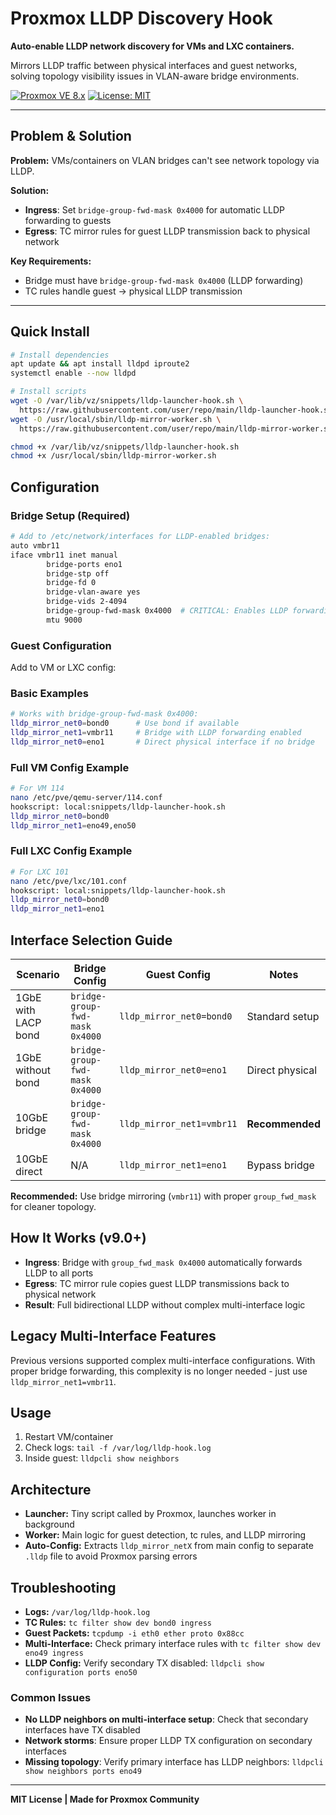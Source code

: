 # Proxmox LLDP Discovery Hook

**Auto-enable LLDP network discovery for VMs and LXC containers.**

Mirrors LLDP traffic between physical interfaces and guest networks, solving topology visibility issues in VLAN-aware bridge environments.

[![Proxmox VE 8.x](https://img.shields.io/badge/Proxmox%20VE-8.x-blue.svg)](https://www.proxmox.com/)
[![License: MIT](https://img.shields.io/badge/License-MIT-green.svg)](https://opensource.org/licenses/MIT)

---

## Problem & Solution

**Problem:** VMs/containers on VLAN bridges can't see network topology via LLDP.

**Solution:** 
- **Ingress**: Set `bridge-group-fwd-mask 0x4000` for automatic LLDP forwarding to guests
- **Egress**: TC mirror rules for guest LLDP transmission back to physical network

**Key Requirements:**
- Bridge must have `bridge-group-fwd-mask 0x4000` (LLDP forwarding)
- TC rules handle guest → physical LLDP transmission

---

## Quick Install

```bash
# Install dependencies
apt update && apt install lldpd iproute2
systemctl enable --now lldpd

# Install scripts
wget -O /var/lib/vz/snippets/lldp-launcher-hook.sh \
  https://raw.githubusercontent.com/user/repo/main/lldp-launcher-hook.sh
wget -O /usr/local/sbin/lldp-mirror-worker.sh \
  https://raw.githubusercontent.com/user/repo/main/lldp-mirror-worker.sh

chmod +x /var/lib/vz/snippets/lldp-launcher-hook.sh
chmod +x /usr/local/sbin/lldp-mirror-worker.sh
```

## Configuration

### Bridge Setup (Required)
```bash
# Add to /etc/network/interfaces for LLDP-enabled bridges:
auto vmbr11
iface vmbr11 inet manual
        bridge-ports eno1
        bridge-stp off
        bridge-fd 0
        bridge-vlan-aware yes
        bridge-vids 2-4094
        bridge-group-fwd-mask 0x4000  # CRITICAL: Enables LLDP forwarding
        mtu 9000
```

### Guest Configuration
Add to VM or LXC config:

### Basic Examples
```bash
# Works with bridge-group-fwd-mask 0x4000:
lldp_mirror_net0=bond0      # Use bond if available
lldp_mirror_net1=vmbr11     # Bridge with LLDP forwarding enabled
lldp_mirror_net0=eno1       # Direct physical interface if no bridge
```

### Full VM Config Example
```bash
# For VM 114
nano /etc/pve/qemu-server/114.conf
hookscript: local:snippets/lldp-launcher-hook.sh
lldp_mirror_net0=bond0
lldp_mirror_net1=eno49,eno50
```

### Full LXC Config Example
```bash
# For LXC 101  
nano /etc/pve/lxc/101.conf
hookscript: local:snippets/lldp-launcher-hook.sh
lldp_mirror_net0=bond0
lldp_mirror_net1=eno1
```

## Interface Selection Guide

| Scenario | Bridge Config | Guest Config | Notes |
|----------|---------------|--------------|-------|
| 1GbE with LACP bond | `bridge-group-fwd-mask 0x4000` | `lldp_mirror_net0=bond0` | Standard setup |
| 1GbE without bond | `bridge-group-fwd-mask 0x4000` | `lldp_mirror_net0=eno1` | Direct physical |
| 10GbE bridge | `bridge-group-fwd-mask 0x4000` | `lldp_mirror_net1=vmbr11` | **Recommended** |
| 10GbE direct | N/A | `lldp_mirror_net1=eno1` | Bypass bridge |

**Recommended:** Use bridge mirroring (`vmbr11`) with proper `group_fwd_mask` for cleaner topology.

## How It Works (v9.0+)

- **Ingress**: Bridge with `group_fwd_mask 0x4000` automatically forwards LLDP to all ports
- **Egress**: TC mirror rule copies guest LLDP transmissions back to physical network  
- **Result**: Full bidirectional LLDP without complex multi-interface logic

## Legacy Multi-Interface Features

Previous versions supported complex multi-interface configurations. With proper bridge forwarding, this complexity is no longer needed - just use `lldp_mirror_net1=vmbr11`.

## Usage

1. Restart VM/container
2. Check logs: `tail -f /var/log/lldp-hook.log`
3. Inside guest: `lldpcli show neighbors`

## Architecture

- **Launcher:** Tiny script called by Proxmox, launches worker in background
- **Worker:** Main logic for guest detection, tc rules, and LLDP mirroring
- **Auto-Config:** Extracts `lldp_mirror_netX` from main config to separate `.lldp` file to avoid Proxmox parsing errors

## Troubleshooting

- **Logs:** `/var/log/lldp-hook.log`
- **TC Rules:** `tc filter show dev bond0 ingress`
- **Guest Packets:** `tcpdump -i eth0 ether proto 0x88cc`
- **Multi-Interface:** Check primary interface rules with `tc filter show dev eno49 ingress`
- **LLDP Config:** Verify secondary TX disabled: `lldpcli show configuration ports eno50`

### Common Issues

- **No LLDP neighbors on multi-interface setup**: Check that secondary interfaces have TX disabled
- **Network storms**: Ensure proper LLDP TX configuration on secondary interfaces
- **Missing topology**: Verify primary interface has LLDP neighbors: `lldpcli show neighbors ports eno49`

---

**MIT License | Made for Proxmox Community**
